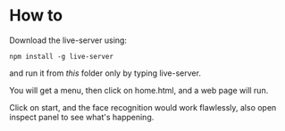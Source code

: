 # How to
Download the live-server using:
```
npm install -g live-server
```
and run it from _this_ folder only by typing live-server.

You will get a menu, then click on home.html, and a web page will run.

Click on start, and the face recognition would work flawlessly, also open inspect panel to see what's happening.
